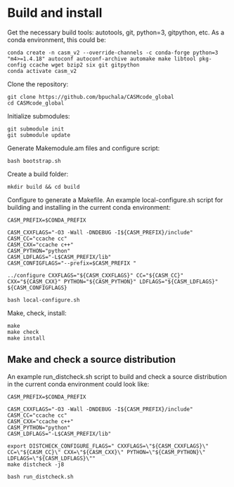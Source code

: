 Build and install
=================

Get the necessary build tools: autotools, git, python=3, gitpython, etc. As a conda environment, this could be:

    conda create -n casm_v2 --override-channels -c conda-forge python=3 "m4>=1.4.18" autoconf autoconf-archive automake make libtool pkg-config ccache wget bzip2 six git gitpython
    conda activate casm_v2

Clone the repository:

    git clone https://github.com/bpuchala/CASMcode_global
    cd CASMcode_global

Initialize submodules:

    git submodule init
    git submodule update

Generate Makemodule.am files and configure script:

    bash bootstrap.sh

Create a build folder:

    mkdir build && cd build

Configure to generate a Makefile. An example local-configure.sh script for building and installing in the current conda environment:
```
CASM_PREFIX=$CONDA_PREFIX

CASM_CXXFLAGS="-O3 -Wall -DNDEBUG -I${CASM_PREFIX}/include"
CASM_CC="ccache cc"
CASM_CXX="ccache c++"
CASM_PYTHON="python"
CASM_LDFLAGS="-L$CASM_PREFIX/lib"
CASM_CONFIGFLAGS="--prefix=$CASM_PREFIX "

../configure CXXFLAGS="${CASM_CXXFLAGS}" CC="${CASM_CC}" CXX="${CASM_CXX}" PYTHON="${CASM_PYTHON}" LDFLAGS="${CASM_LDFLAGS}" ${CASM_CONFIGFLAGS}
```

    bash local-configure.sh

Make, check, install:

    make
    make check
    make install


Make and check a source distribution
------------------------------------

An example run_distcheck.sh script to build and check a source distribution in the current conda environment could look like:
```
CASM_PREFIX=$CONDA_PREFIX

CASM_CXXFLAGS="-O3 -Wall -DNDEBUG -I${CASM_PREFIX}/include"
CASM_CC="ccache cc"
CASM_CXX="ccache c++"
CASM_PYTHON="python"
CASM_LDFLAGS="-L$CASM_PREFIX/lib"

export DISTCHECK_CONFIGURE_FLAGS=" CXXFLAGS=\"${CASM_CXXFLAGS}\" CC=\"${CASM_CC}\" CXX=\"${CASM_CXX}\" PYTHON=\"${CASM_PYTHON}\" LDFLAGS=\"${CASM_LDFLAGS}\""
make distcheck -j8
```

    bash run_distcheck.sh
